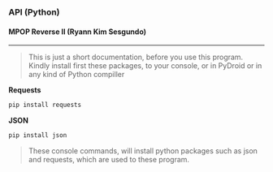 ### API (Python)
#### MPOP Reverse II (Ryann Kim Sesgundo)

---
> This is just a short documentation, before you use this program. Kindly install first these packages, to your console, or in PyDroid or in any kind of Python compiller

**Requests**
```Bash
pip install requests
```
**JSON**
```Bash
pip install json
```

>These console commands, will install python packages such as json and requests, which are used to these program.